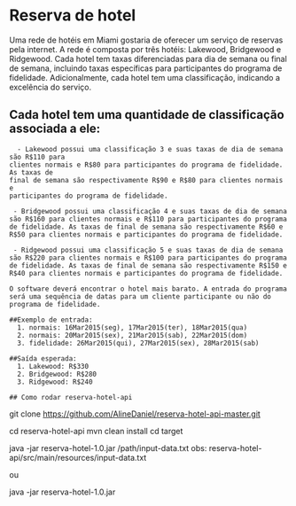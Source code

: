 # Reserva de hotel

Uma rede de hotéis em Miami gostaria de oferecer um serviço de reservas pela internet. A
rede é composta por três hotéis: Lakewood, Bridgewood e Ridgewood. Cada hotel tem taxas
diferenciadas para dia de semana ou final de semana, incluindo taxas específicas para
participantes do programa de fidelidade. Adicionalmente, cada hotel tem uma classificação,
indicando a excelência do serviço.

## Cada hotel tem uma quantidade de classificação associada a ele:

```
  - Lakewood possui uma classificação 3 e suas taxas de dia de semana são R$110 para
clientes normais e R$80 para participantes do programa de fidelidade. As taxas de
final de semana são respectivamente R$90 e R$80 para clientes normais e
participantes do programa de fidelidade.
    
 - Bridgewood possui uma classificação 4 e suas taxas de dia de semana são R$160 para clientes normais e R$110 para participantes do programa de fidelidade. As taxas de final de semana são respectivamente R$60 e R$50 para clientes normais e participantes do programa de fidelidade.

 - Ridgewood possui uma classificação 5 e suas taxas de dia de semana são R$220 para clientes normais e R$100 para participantes do programa de fidelidade. As taxas de final de semana são respectivamente R$150 e R$40 para clientes normais e participantes do programa de fidelidade.

O software deverá encontrar o hotel mais barato. A entrada do programa será uma sequência de datas para um cliente participante ou não do programa de fidelidade.

##Exemplo de entrada:
  1. normais: 16Mar2015(seg), 17Mar2015(ter), 18Mar2015(qua)
  2. normais: 20Mar2015(sex), 21Mar2015(sab), 22Mar2015(dom)
  3. fidelidade: 26Mar2015(qui), 27Mar2015(sex), 28Mar2015(sab)

##Saída esperada:
  1. Lakewood: R$330
  2. Bridgewood: R$280
  3. Ridgewood: R$240

## Como rodar reserva-hotel-api
```
git clone https://github.com/AlineDaniel/reserva-hotel-api-master.git

cd reserva-hotel-api
mvn clean install
cd target

java -jar reserva-hotel-1.0.jar /path/input-data.txt 
obs: reserva-hotel-api/src/main/resources/input-data.txt

ou

java -jar reserva-hotel-1.0.jar
```










